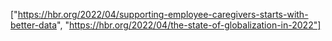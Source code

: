 ["https://hbr.org/2022/04/supporting-employee-caregivers-starts-with-better-data",
"https://hbr.org/2022/04/the-state-of-globalization-in-2022"]

